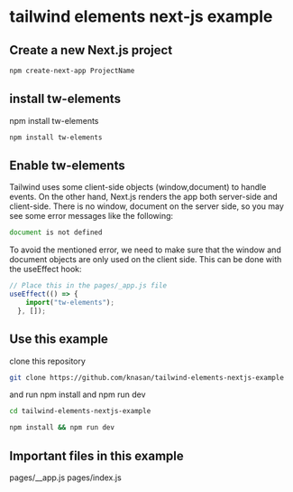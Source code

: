 # tailwind elements next-js example

## Create a new Next.js project

```sh
npm create-next-app ProjectName
```

## install tw-elements

npm install tw-elements

```sh
npm install tw-elements
```

## Enable tw-elements

Tailwind uses some client-side objects (window,document) to handle events. On the other hand, Next.js renders the app both server-side and client-side. There is no window, document on the server side, so you may see some error messages like the following:

```js
document is not defined
```

To avoid the mentioned error, we need to make sure that the window and document objects are only used on the client side. This can be done with the useEffect hook:

```js
// Place this in the pages/_app.js file
useEffect(() => {
    import("tw-elements");
  }, []);
```

## Use this example

clone this repository

```sh
git clone https://github.com/knasan/tailwind-elements-nextjs-example
```

and run npm install and npm run dev

```sh
cd tailwind-elements-nextjs-example
```

```sh
npm install && npm run dev
```

## Important files in this example

pages/__app.js
pages/index.js
